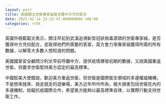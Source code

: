 ```yaml
---
layout: post
title: 英國關注世衛專家組是否獲中方充份配合
date: 2021-02-14 22:32:47.000000000 +08:00
categories: rthk
---
```


英國外相藍韜文表示，關注早前到武漢追溯新型冠狀病毒源頭的世衛專家組，是否獲得中方充份配合，並取得他們所需要的答案，英方會力爭專家組獲得所需的所有數據，以解答大多數人想知道的問題。

美國國家安全顧問沙利文早前呼籲中方，提供疫情爆發初期的數據，又說美國重返世衛，但要求世衛堅持美方認定的最高標準。 

中國駐美大使館說，歡迎美方重返世衛，但世衛是國際衛生領域的多邊權威機構，不是想來就來、說走就走的遊樂場，美方近年所作所為，極大損害包括世衛在內的多邊機制，妨礙抗疫國際合作，希望美方能夠以最高標準自律，以實際行動支持世衛工作。

